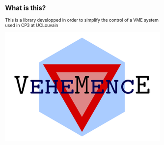 ## What is this?

This is a library developped in order to simplify the control of a VME system used in CP3 at UCLouvain

![VeheMencE Logo](images/Logo.png)

